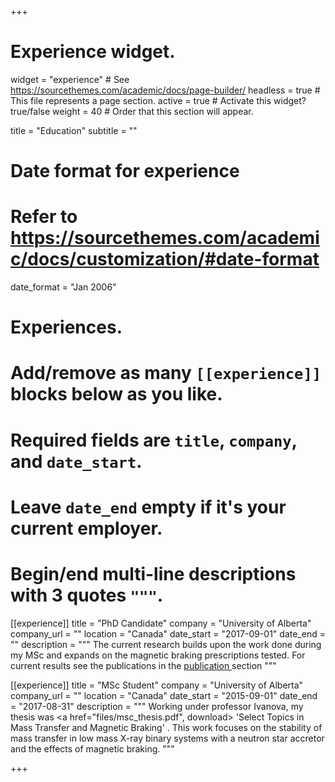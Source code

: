 +++
# Experience widget.
widget = "experience"  # See https://sourcethemes.com/academic/docs/page-builder/
headless = true  # This file represents a page section.
active = true  # Activate this widget? true/false
weight = 40  # Order that this section will appear.

title = "Education"
subtitle = ""

# Date format for experience
#   Refer to https://sourcethemes.com/academic/docs/customization/#date-format
date_format = "Jan 2006"

# Experiences.
#   Add/remove as many `[[experience]]` blocks below as you like.
#   Required fields are `title`, `company`, and `date_start`.
#   Leave `date_end` empty if it's your current employer.
#   Begin/end multi-line descriptions with 3 quotes `"""`.
[[experience]]
  title = "PhD Candidate"
  company = "University of Alberta"
  company_url = ""
  location = "Canada"
  date_start = "2017-09-01"
  date_end = ""
  description = """
  The current research builds upon the work done during my MSc and expands on the magnetic braking prescriptions tested. For current results see the publications in the <a class="a-btn-a scroll" href="#publications"> publication </a> section
  """

[[experience]]
  title = "MSc Student"
  company = "University of Alberta"
  company_url = ""
  location = "Canada"
  date_start = "2015-09-01"
  date_end = "2017-08-31"
  description = """
  Working under professor Ivanova, my thesis was <a href="files/msc_thesis.pdf", download> 'Select Topics in Mass Transfer and Magnetic Braking' </a>. This work focuses on the stability of mass transfer in low mass X-ray binary systems with a neutron star accretor and the effects of magnetic braking.
  """

+++

